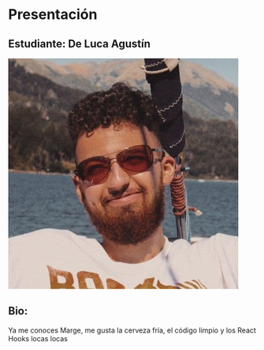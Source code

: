 # Presentación

## Estudiante: De Luca Agustín

![mi foto](profilepic.jpg)

## Bio:

Ya me conoces Marge, me gusta la cerveza fría, el código limpio y los React Hooks locas locas